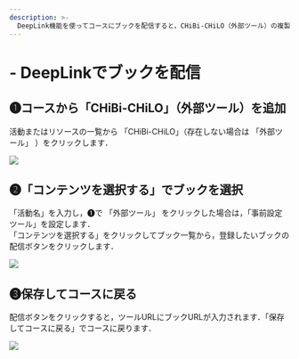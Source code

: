 ```yaml
---
description: >-
  DeepLink機能を使ってコースにブックを配信すると，CHiBi-CHiLO（外部ツール）の複製やコースのバックアップ＆リストアを行っても，同じブックを開くことができます．
---
```


# - DeepLinkでブックを配信

## ❶コースから「CHiBi-CHiLO」（外部ツール）を追加

活動またはリソースの一覧から 「CHiBi-CHiLO」（存在しない場合は 「外部ツール」 ）をクリックします．

![](../.gitbook/assets/deeplink\_01.png)

## ❷「コンテンツを選択する」でブックを選択

「活動名」を入力し，❶で 「外部ツール」 をクリックした場合は，「事前設定ツール」を設定します．\
「コンテンツを選択する」をクリックしてブック一覧から，登録したいブックの配信ボタンをクリックします．

![](../.gitbook/assets/deeplink\_02.png)

## ❸保存してコースに戻る

配信ボタンをクリックすると，ツールURLにブックURLが入力されます．「保存してコースに戻る」でコースに戻ります．

![](../.gitbook/assets/deeplink\_03.png)
